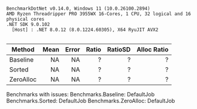 ```

BenchmarkDotNet v0.14.0, Windows 11 (10.0.26100.2894)
AMD Ryzen Threadripper PRO 3955WX 16-Cores, 1 CPU, 32 logical and 16 physical cores
.NET SDK 9.0.102
  [Host] : .NET 8.0.12 (8.0.1224.60305), X64 RyuJIT AVX2


```
| Method    | Mean | Error | Ratio | RatioSD | Alloc Ratio |
|---------- |-----:|------:|------:|--------:|------------:|
| Baseline  |   NA |    NA |     ? |       ? |           ? |
| Sorted    |   NA |    NA |     ? |       ? |           ? |
| ZeroAlloc |   NA |    NA |     ? |       ? |           ? |

Benchmarks with issues:
  Benchmarks<TwoGuidTwoStringKeyBaseObject>.Baseline: DefaultJob
  Benchmarks<TwoGuidTwoStringKeyBaseObject>.Sorted: DefaultJob
  Benchmarks<TwoGuidTwoStringKeyBaseObject>.ZeroAlloc: DefaultJob
